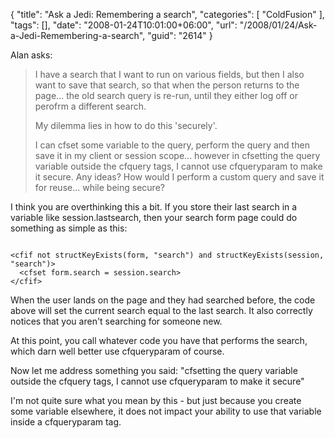 {
	"title": "Ask a Jedi: Remembering a search",
	"categories": [
		"ColdFusion"
	],
	"tags": [],
	"date": "2008-01-24T10:01:00+06:00",
	"url": "/2008/01/24/Ask-a-Jedi-Remembering-a-search",
	"guid": "2614"
}

Alan asks:

<blockquote>
<p>
I have a search that I want to run on various fields, but then I also want to save that search, so that when the
person returns to the page... the old search query is re-run, until they either log off or perofrm a different search.

My dilemma lies in how to do this 'securely'.

I can cfset some variable to the query, perform the query and then save it in my client or session scope... however in cfsetting the query variable outside the cfquery tags, I cannot use cfqueryparam to make it secure. Any ideas?  How would I perform a custom query and save it for reuse... while
being secure?
</p>
</blockquote>

I think you are overthinking this a bit. If you store their last search in a variable like session.lastsearch, then your search form page could do something as simple as this:

<code>
&lt;cfif not structKeyExists(form, "search") and structKeyExists(session, "search")&gt;
  &lt;cfset form.search = session.search&gt;
&lt;/cfif&gt;
</code>

When the user lands on the page and they had searched before, the code above will set the current search equal to the last search. It also correctly notices that you aren't searching for someone new.

At this point, you call whatever code you have that performs the search, which darn well better use cfqueryparam of course.

Now let me address something you said: "cfsetting the query variable outside the cfquery tags, I cannot use cfqueryparam to make it secure"

I'm not quite sure what you mean by this - but just because you create some variable elsewhere, it does not impact your ability to use that variable inside a cfqueryparam tag.